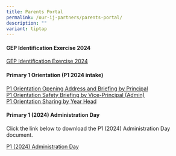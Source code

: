 ```yaml
---
title: Parents Portal
permalink: /our-ij-partners/parents-portal/
description: ""
variant: tiptap
---
```

<h4>GEP Identification Exercise 2024</h4>
<p><a href="/files/2024_P3_GEP_Notification.pdf" rel="noopener noreferrer nofollow" target="_blank">GEP Identification Exercise 2024</a>
</p>
<h4>Primary 1 Orientation (P1 2024 intake)</h4>
<p><a href="/files/P1_Orientation_2023_Mrs_Simon_for_website.pdf" rel="noopener noreferrer nofollow" target="_blank">P1 Orientation Opening Address and Briefing by Principal</a> 
<br><a href="/files/P1_Orientation_2023_Safety___Security_Brief_for_website.pdf" rel="noopener noreferrer nofollow" target="_blank">P1 Orientation Safety Briefing by Vice-Principal (Admin)</a> 
<br><a href="/files/P1_Orientation_YH_Sharing__2024Intake__for_website.pdf" rel="noopener noreferrer nofollow" target="_blank">P1 Orientation Sharing by Year Head</a>
</p>
<h4>Primary 1 (2024) Administration Day</h4>
<p>Click the link below to download the P1 (2024) Administration Day document.</p>
<p><a href="/files/2024%20p1%20admin%20day_annex%20av2.pdf" rel="noopener noreferrer nofollow" target="_blank">P1 (2024) Administration Day</a>
</p>
